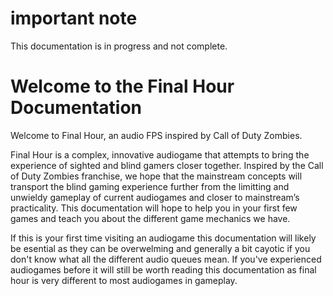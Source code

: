 # important note
This documentation is in progress and not complete. 
# Welcome to the Final Hour Documentation
Welcome to Final Hour, an audio FPS inspired by Call of Duty Zombies. 

Final Hour is a complex, innovative audiogame that attempts to bring the experience of sighted and blind gamers closer together. Inspired by the Call of Duty Zombies franchise, we hope that the mainstream concepts will transport the blind gaming experience further from the limitting and unwieldy gameplay of current audiogames and closer to mainstream’s practicality.
This documentation will hope to help you in your first few games and teach you about the different game mechanics we have. 

If this is your first time visiting an audiogame this documentation will likely be esential as they can be overwelming and generally a bit cayotic if you don't know what all the different audio queues mean. If you've experienced audiogames before it will still be worth reading this documentation as final hour is very different to most audiogames in gameplay. 
